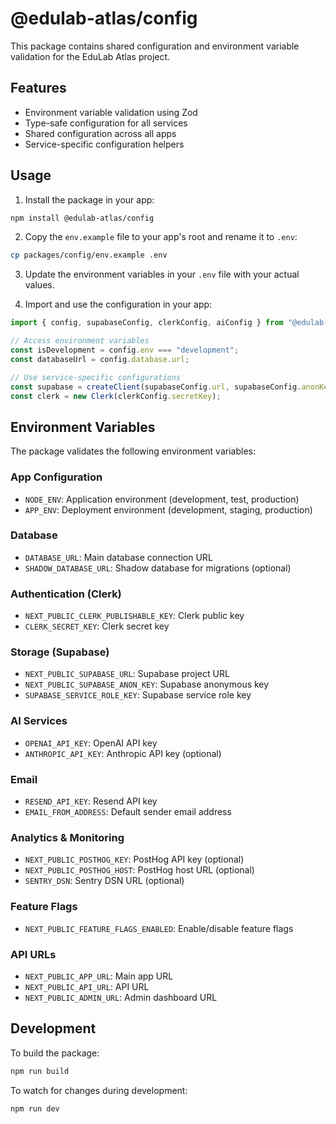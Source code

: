 # @edulab-atlas/config

This package contains shared configuration and environment variable validation for the EduLab Atlas project.

## Features

- Environment variable validation using Zod
- Type-safe configuration for all services
- Shared configuration across all apps
- Service-specific configuration helpers

## Usage

1. Install the package in your app:

```bash
npm install @edulab-atlas/config
```

2. Copy the `env.example` file to your app's root and rename it to `.env`:

```bash
cp packages/config/env.example .env
```

3. Update the environment variables in your `.env` file with your actual values.

4. Import and use the configuration in your app:

```typescript
import { config, supabaseConfig, clerkConfig, aiConfig } from "@edulab-atlas/config";

// Access environment variables
const isDevelopment = config.env === "development";
const databaseUrl = config.database.url;

// Use service-specific configurations
const supabase = createClient(supabaseConfig.url, supabaseConfig.anonKey);
const clerk = new Clerk(clerkConfig.secretKey);
```

## Environment Variables

The package validates the following environment variables:

### App Configuration
- `NODE_ENV`: Application environment (development, test, production)
- `APP_ENV`: Deployment environment (development, staging, production)

### Database
- `DATABASE_URL`: Main database connection URL
- `SHADOW_DATABASE_URL`: Shadow database for migrations (optional)

### Authentication (Clerk)
- `NEXT_PUBLIC_CLERK_PUBLISHABLE_KEY`: Clerk public key
- `CLERK_SECRET_KEY`: Clerk secret key

### Storage (Supabase)
- `NEXT_PUBLIC_SUPABASE_URL`: Supabase project URL
- `NEXT_PUBLIC_SUPABASE_ANON_KEY`: Supabase anonymous key
- `SUPABASE_SERVICE_ROLE_KEY`: Supabase service role key

### AI Services
- `OPENAI_API_KEY`: OpenAI API key
- `ANTHROPIC_API_KEY`: Anthropic API key (optional)

### Email
- `RESEND_API_KEY`: Resend API key
- `EMAIL_FROM_ADDRESS`: Default sender email address

### Analytics & Monitoring
- `NEXT_PUBLIC_POSTHOG_KEY`: PostHog API key (optional)
- `NEXT_PUBLIC_POSTHOG_HOST`: PostHog host URL (optional)
- `SENTRY_DSN`: Sentry DSN URL (optional)

### Feature Flags
- `NEXT_PUBLIC_FEATURE_FLAGS_ENABLED`: Enable/disable feature flags

### API URLs
- `NEXT_PUBLIC_APP_URL`: Main app URL
- `NEXT_PUBLIC_API_URL`: API URL
- `NEXT_PUBLIC_ADMIN_URL`: Admin dashboard URL

## Development

To build the package:

```bash
npm run build
```

To watch for changes during development:

```bash
npm run dev
``` 